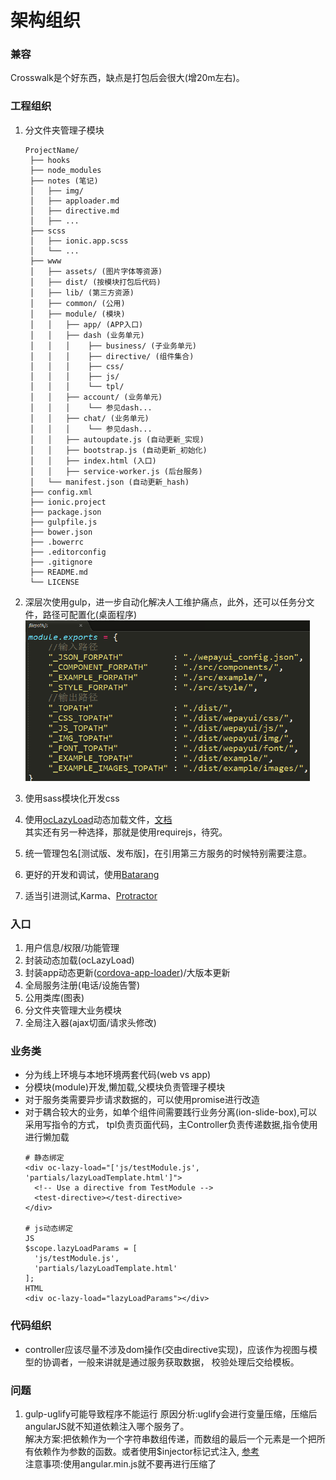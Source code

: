 # 架构组织

### 兼容
Crosswalk是个好东西，缺点是打包后会很大(增20m左右)。

### 工程组织
1. 分文件夹管理子模块
   ```
   ProjectName/
    ├── hooks
    ├── node_modules
    ├── notes (笔记)
    │   ├── img/
    │   ├── apploader.md
    │   ├── directive.md
    │   ├── ...
    ├── scss
    │   ├── ionic.app.scss
    │   └── ...
    ├── www
    │   ├── assets/ (图片字体等资源)
    │   ├── dist/ (按模块打包后代码)
    │   ├── lib/ (第三方资源)
    │   ├── common/ (公用)
    │   ├── module/ (模块)
    │   │   ├── app/ (APP入口)
    │   │   ├── dash (业务单元)
    │   │   │    ├── business/ (子业务单元)
    │   │   │    ├── directive/ (组件集合)
    │   │   │    ├── css/
    │   │   │    ├── js/
    │   │   │    └── tpl/
    │   │   ├── account/ (业务单元)
    │   │   │    └── 参见dash...
    │   │   ├── chat/ (业务单元)
    │   │   │    └── 参见dash...
    │   │   ├── autoupdate.js (自动更新_实现)
    │   │   ├── bootstrap.js (自动更新_初始化)
    │   │   ├── index.html (入口)
    │   │   ├── service-worker.js (后台服务)
    │   └── manifest.json (自动更新_hash)
    ├── config.xml
    ├── ionic.project
    ├── package.json
    ├── gulpfile.js
    ├── bower.json
    ├── .bowerrc
    ├── .editorconfig
    ├── .gitignore
    ├── README.md
    └── LICENSE
   ```

2. 深层次使用gulp，进一步自动化解决人工维护痛点，此外，还可以任务分文件，路径可配置化(桌面程序)
   ![wepay实践](img/we_gulp.png)
3. 使用sass模块化开发css
4. 使用[ocLazyLoad](https://github.com/ocombe/ocLazyLoad)动态加载文件，[文档](https://oclazyload.readme.io/docs)  
   其实还有另一种选择，那就是使用requirejs，待究。
5. 统一管理包名[测试版、发布版]，在引用第三方服务的时候特别需要注意。
6. 更好的开发和调试，使用[Batarang](https://chrome.google.com/webstore/detail/angularjs-batarang/ighdmehidhipcmcojjgiloacoafjmpfk?hl=en)
7. 适当引进测试,Karma、[Protractor](http://www.oschina.net/p/protractor)  

### 入口
1. 用户信息/权限/功能管理
2. 封装动态加载(ocLazyLoad)
3. 封装app动态更新([cordova-app-loader](https://github.com/markmarijnissen/cordova-app-loader))/大版本更新
4. 全局服务注册(电话/设施告警)
5. 公用类库(图表)
6. 分文件夹管理大业务模块
7. 全局注入器(ajax切面/请求头修改)

### 业务类
* 分为线上环境与本地环境两套代码(web vs app)   
* 分模块(module)开发,懒加载,父模块负责管理子模块
* 对于服务类需要异步请求数据的，可以使用promise进行改造
* 对于耦合较大的业务，如单个组件间需要践行业务分离(ion-slide-box),可以采用写指令的方式，
  tpl负责页面代码，主Controller负责传递数据,指令使用进行懒加载
  ```
  # 静态绑定
  <div oc-lazy-load="['js/testModule.js', 'partials/lazyLoadTemplate.html']">
    <!-- Use a directive from TestModule -->
    <test-directive></test-directive>
  </div>

  # js动态绑定
  JS
  $scope.lazyLoadParams = [
    'js/testModule.js',
    'partials/lazyLoadTemplate.html'
  ];
  HTML
  <div oc-lazy-load="lazyLoadParams"></div>
  ```

### 代码组织
* controller应该尽量不涉及dom操作(交由directive实现)，应该作为视图与模型的协调者，一般来讲就是通过服务获取数据，
  校验处理后交给模板。


### 问题
1. gulp-uglify可能导致程序不能运行
   原因分析:uglify会进行变量压缩，压缩后angularJS就不知道依赖注入哪个服务了。  
   解决方案:把依赖作为一个字符串数组传递，而数组的最后一个元素是一个把所有依赖作为参数的函数。或者使用$injector标记式注入,
   [参考](http://www.cnblogs.com/xing901022/p/4941166.html)  
   注意事项:使用angular.min.js就不要再进行压缩了
